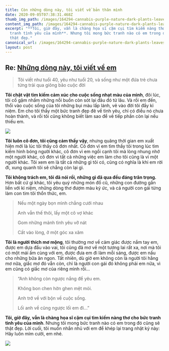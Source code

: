 ```yaml
---
title: Còn những dòng này, tôi viết về bản thân mình
date: 2020-09-05T07:38:31.468Z
thumb_img_path: /images/164294-cannabis-purple-nature-dark-plants-leaves-macro-depth_of_field.jpg
content_img_path: /images/164294-cannabis-purple-nature-dark-plants-leaves-macro-depth_of_field.jpg
excerpt: "**Tôi, giờ đây, vẫn là chàng họa sĩ cặm cụi tìm kiếm nàng thơ cho bức
  tranh tình yêu của mình**. Nhưng tôi mong bức tranh nào có em trong đó cũng sẽ
  thật đẹp."
canonical_url: /images/164294-cannabis-purple-nature-dark-plants-leaves-macro-depth_of_field.jpg
layout: post
---
```

<!--StartFragment-->

## Re: [Những dòng này, tôi viết về em](http://luublog.infinityfreeapp.com/toi-viet-ve-em/)

> Tôi viết như tuổi 40, yêu như tuổi 20, và sống như một đứa trẻ chưa từng trải qua giông bão cuộc đời

**Tôi chật vật tìm kiếm cảm xúc cho cuộc sống nhạt màu của mình**, đôi lúc, tôi cố gặm nhấm những nỗi buồn còn sót lại đâu đó từ lâu. Và rồi em đến, thổi vào cuộc sống của tôi những bụi màu lấp lánh, vẽ vào đời tôi đầy kỉ niệm. Em cho tôi thấy một bức tranh đẹp đẽ về tình yêu, chỉ có điều nó chưa hoàn thành, và rồi tôi cũng không biết làm sao để vẽ tiếp phần còn lại nếu thiếu em.

![](http://luublog.infinityfreeapp.com/wp-content/uploads/2020/09/image.png)

**Tôi luôn cô đơn, tôi cũng cảm thấy vậy**, nhưng quãng thời gian em xuất hiện mới là lúc tôi thấy cô đơn nhất. Cô đơn vì em tìm thấy tôi trong lúc tìm kiếm hình bóng người khác, cô đơn vì em ngồi cạnh tôi mà lòng nhung nhớ một người khác, cô đơn vì tất cả những việc em làm cho tôi cũng là vì một người khác. Tôi xem em là tất cả những gì tôi có, cũng có nghĩa là khi em rời đi, xung quanh tôi sẽ chẳng còn lại gì.

**Tôi không trách em, tôi đã nói rồi, những gì đã qua đều đáng trân trọng.** Hơn bất cứ gì khác, tôi yêu quý những món đồ cũ, những con đường gắn liền với kỉ niệm, những dòng thơ đượm màu ký ức, và cả người con gái từng làm con tim tôi thổn thức, em.

> Nếu một ngày bọn mình chẳng cưới nhau
>
> Anh vẫn thế thôi, lấy một cô vợ khác
>
> Gom những mảnh tình yêu vỡ nát
>
> Cất vào lòng, ở một góc xa xăm

**Tôi là người thích mơ mộng**, tôi thường mơ về cảm giác được nắm tay em, được em dựa đầu vào vai, tôi cũng đã mơ về một tương lai rất xa, nơi mà tôi có một mái ấm cùng với em, được đưa em đi làm mỗi sáng, được em nấu cho những bữa ăn ngon. Tất nhiên, dù giờ em không còn là người tôi hằng mơ nữa, giấc mơ đó vẫn còn, chỉ là người con gái đó không phải em nữa, vì em cũng có giấc mơ của riêng mình rồi…

> “Anh không còn ngược nắng để yêu em.
>
> Không bon chen hờn ghen mệt mỏi.
>
> Anh trở về với bộn về cuộc sống.
>
> Lối anh về cũng ngược lối em đi…”

**Tôi, giờ đây, vẫn là chàng họa sĩ cặm cụi tìm kiếm nàng thơ cho bức tranh tình yêu của mình**. Nhưng tôi mong bức tranh nào có em trong đó cũng sẽ thật đẹp. Lời cuối, tôi muốn nhắn nhủ với em để khép lại trang nhật ký này: Hãy luôn mỉm cười, em nhé.

![](https://scontent.fdad2-1.fna.fbcdn.net/v/t1.0-9/70486129_2450113961721515_6887354722018131968_o.jpg?_nc_cat=110&_nc_sid=cdbe9c&_nc_ohc=zHxYGJMQYu8AX_p1GuX&_nc_ht=scontent.fdad2-1.fna&oh=f69dbe37bf9551bcb4883ad22362d971&oe=5F767E95)

<!--EndFragment-->
